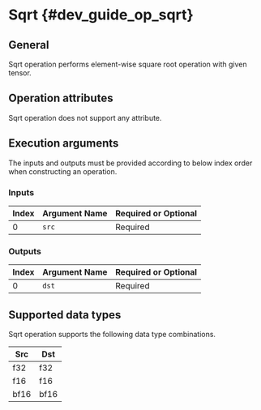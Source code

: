Sqrt {#dev_guide_op_sqrt}
=========================

## General

Sqrt operation performs element-wise square root operation with given tensor.

## Operation attributes

Sqrt operation does not support any attribute.

## Execution arguments

The inputs and outputs must be provided according to below index order when
constructing an operation.

### Inputs

Index | Argument Name | Required or Optional
-- | -- | --
0 | `src` | Required

### Outputs

Index | Argument Name | Required or Optional
-- | -- | --
0 | `dst` | Required

## Supported data types

Sqrt operation supports the following data type combinations.

Src | Dst
-- | --
f32 | f32
f16 | f16
bf16 | bf16